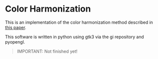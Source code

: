 # Color Harmonization

This is an implementation of the color harmonization method described in [this paper](http://leyvand.com/harmonization/harmonization.pdf).

This software is written in python using gtk3 via the gi repository and pyopengl.

> IMPORTANT: Not finished yet!
